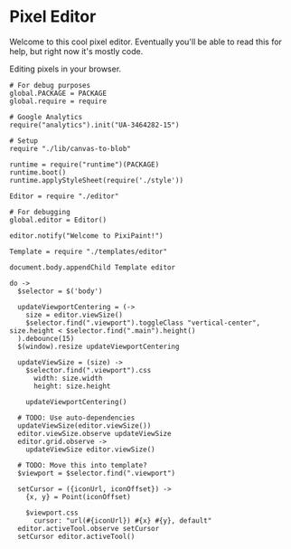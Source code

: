 Pixel Editor
============

Welcome to this cool pixel editor. Eventually you'll be able to read this for
help, but right now it's mostly code.

Editing pixels in your browser.

    # For debug purposes
    global.PACKAGE = PACKAGE
    global.require = require

    # Google Analytics
    require("analytics").init("UA-3464282-15")

    # Setup
    require "./lib/canvas-to-blob"

    runtime = require("runtime")(PACKAGE)
    runtime.boot()
    runtime.applyStyleSheet(require('./style'))

    Editor = require "./editor"

    # For debugging
    global.editor = Editor()

    editor.notify("Welcome to PixiPaint!")

    Template = require "./templates/editor"

    document.body.appendChild Template editor

    do ->
      $selector = $('body')

      updateViewportCentering = (->
        size = editor.viewSize()
        $selector.find(".viewport").toggleClass "vertical-center", size.height < $selector.find(".main").height()
      ).debounce(15)
      $(window).resize updateViewportCentering

      updateViewSize = (size) ->
        $selector.find(".viewport").css
          width: size.width
          height: size.height

        updateViewportCentering()

      # TODO: Use auto-dependencies
      updateViewSize(editor.viewSize())
      editor.viewSize.observe updateViewSize
      editor.grid.observe ->
        updateViewSize editor.viewSize()

      # TODO: Move this into template?
      $viewport = $selector.find(".viewport")

      setCursor = ({iconUrl, iconOffset}) ->
        {x, y} = Point(iconOffset)

        $viewport.css
          cursor: "url(#{iconUrl}) #{x} #{y}, default"
      editor.activeTool.observe setCursor
      setCursor editor.activeTool()
